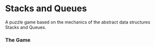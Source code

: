 # Stacks and Queues
A puzzle game based on the mechanics of the abstract data structures Stacks and Queues.

### The Game ###
